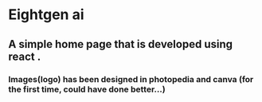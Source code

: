 # Eightgen ai 

## A simple home page that is developed using react .

### Images(logo) has been designed in photopedia and canva (for the first time, could have done better...) 

